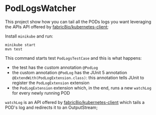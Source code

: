 # PodLogsWatcher

This project show how you can tail all the PODs logs you want leveraging the APIs API offered by 
[fabric8io/kubernetes-client](https://github.com/fabric8io/kubernetes-client);

Install `minikube` and run:

```shell
minikube start
mvn test
```

This command starts test `PodLogsTestCase` and this is what happens:

- the test has the custom annotation `@PodLog`
- the custom annotation `@PodLog` has the JUnit 5 annotation `@ExtendWith(PodLogExtension.class)`: this annotation tells 
  JUnit to register the `PodLogExtension` extension
- the `PodLogExtension` extension which, in the end, runs a new `watchLog` for every newly running POD

`watchLog` is an API offered by [fabric8io/kubernetes-client](https://github.com/fabric8io/kubernetes-client)
which tails a POD's log and redirects it to an OutputStream;